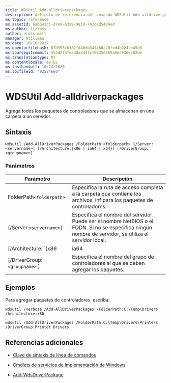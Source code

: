 ```yaml
---
title: WDSUtil Add-alldriverpackages
description: Artículo de referencia del comando WDSUtil Add-alldriverpackages, que agrega todos los paquetes de controladores que se almacenan en una carpeta a un servidor.
ms.topic: reference
ms.assetid: ba6641c1-d7e9-43a9-9819-702dad5484ed
ms.author: lizross
author: eross-msft
manager: mtillman
ms.date: 10/16/2017
ms.openlocfilehash: 07d958fb382f040db34f486a28fed4b924ce45d8
ms.sourcegitcommit: 554d274fea48a4d47c19845d969a9ec93dec82de
ms.translationtype: MT
ms.contentlocale: es-ES
ms.lasthandoff: 10/24/2020
ms.locfileid: "92524660"
---
```

# <a name="wdsutil-add-alldriverpackages"></a>WDSUtil Add-alldriverpackages

Agrega todos los paquetes de controladores que se almacenan en una carpeta a un servidor.

## <a name="syntax"></a>Sintaxis

```
wdsutil /Add-AllDriverPackages /FolderPath:<folderpath> [/Server:<servername>] [/Architecture:{x86 | ia64 | x64}] [/DriverGroup:<groupname>]
```

### <a name="parameters"></a>Parámetros

| Parámetro | Descripción |
|--|--|
| FolderPath`<folderpath>` | Especifica la ruta de acceso completa a la carpeta que contiene los archivos. inf para los paquetes de controladores. |
| [/Server:`<servername>`] | Especifica el nombre del servidor. Puede ser el nombre NetBIOS o el FQDN. Si no se especifica ningún nombre de servidor, se utiliza el servidor local. |
| [/Architecture: `{x86|ia64|x64}` ] | Especifica el tipo de arquitectura para el paquete de controladores. |
| [/DriverGroup: `<groupname>` ] | Especifica el nombre del grupo de controladores al que se deben agregar los paquetes. |

## <a name="examples"></a>Ejemplos

Para agregar paquetes de controladores, escriba:

```
wdsutil /verbose /Add-AllDriverPackages /FolderPath:C:\Temp\Drivers /Architecture:x86
```

```
wdsutil /Add-AllDriverPackages /FolderPath:C:\Temp\Drivers\Printers /DriverGroup:Printer Drivers
```

## <a name="additional-references"></a>Referencias adicionales

- [Clave de sintaxis de línea de comandos](command-line-syntax-key.md)

- [Cmdlets de servicios de implementación de Windows](/powershell/module/wds)

- [Add-WdsDriverPackage](/powershell/module/wds/add-wdsdriverpackage)
